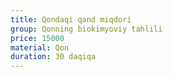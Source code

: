 ```yaml
---
title: Qondaqi qand miqdori
group: Qonning biokimyoviy tahlili
price: 15000
material: Qon
duration: 30 daqiqa
---
```

